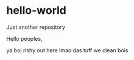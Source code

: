 # hello-world
Just another repository

Hello peoples,

ya boi rishy out here lmao
das tuff
we clean bois
